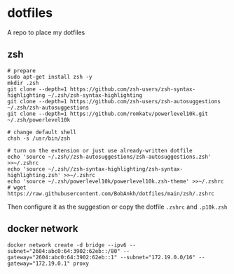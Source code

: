 # dotfiles

A repo to place my dotfiles

## zsh

```shell
# prepare
sudo apt-get install zsh -y
mkdir .zsh
git clone --depth=1 https://github.com/zsh-users/zsh-syntax-highlighting ~/.zsh/zsh-syntax-highlighting
git clone --depth=1 https://github.com/zsh-users/zsh-autosuggestions ~/.zsh/zsh-autosuggestions
git clone --depth=1 https://github.com/romkatv/powerlevel10k.git ~/.zsh/powerlevel10k

# change default shell
chsh -s /usr/bin/zsh

# turn on the extension or just use already-written dotfile
echo 'source ~/.zsh//zsh-autosuggestions/zsh-autosuggestions.zsh' >>~/.zshrc
echo 'source ~/.zsh//zsh-syntax-highlighting/zsh-syntax-highlighting.zsh' >>~/.zshrc
echo 'source ~/.zsh/powerlevel10k/powerlevel10k.zsh-theme' >>~/.zshrc
# wget https://raw.githubusercontent.com/BobAnkh/dotfiles/main/zsh/.zshrc
```

Then configure it as the suggestion or copy the dotfile `.zshrc` and `.p10k.zsh`

## docker network

```shell
docker network create -d bridge --ipv6 --subnet="2604:abc0:64:3902:62eb::/80" --gateway="2604:abc0:64:3902:62eb::1" --subnet="172.19.0.0/16" --gateway="172.19.0.1" proxy
```
